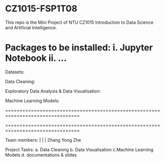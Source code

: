 # CZ1015-FSP1T08
This repo is the Mini Project of NTU CZ1015 Introduction to Data Science and Artificial Intelligence.

Packages to be installed: i. Jupyter Notebook ii. ...
================================================================================
Datasets:

Data Cleaning:

Exploratory Data Analysis & Data Visualisation:

Machine Learning Models:




================================================================================





================================================================================

Team members:   |  |  | Zhang Yong Zhe

Project Tasks: a. Data Cleaning b. Data Visualisation  c.Machine Learning Models d. documentations & slides
